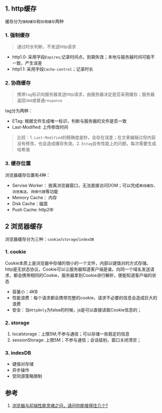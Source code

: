 

## 1. http缓存
缓存分为`强制缓存`和`协商缓存`两种

### 1. 强制缓存

> 通过时长判断，不发送http请求
- http1.0: 采用字段`Expires`;记录时间点，到期失效；本地与服务器时间可能不一致，产生误差
- http1.1: 采用字段`Cache-control`；记录时长

### 2. 协商缓存
> 携带`tag`标识向服务器发送http请求，由服务器决定是否采用缓存；服务器返回`304`或普通`response`  

tag分为两种：
- ETag: 根据文件生成唯一标识，判断与服务器的文件是否一致
- Last-Modified: 上传修改时间

> 比较：1. `Last-Modified`的精确度是秒，会存在误差；在文章编辑过但内容没有修改，也会造成缓存失效。2. `Estag`会有性能上的问题，每次需要生成哈希值

### 3. 缓存位置
浏览器缓存位置有4种： 
- Servise Worker： 脱离浏览器窗口，无法直接访问DOM；可以完成`离线缓存`、`消息推送`、`网络代理`等功能
- Memory Cache： 内存
- Disk Cache：磁盘
- Push Cache: http2中

## 2 浏览器缓存
浏览器缓存分为三种：`cookie`/`storage`/`indexDB`

### 1. cookie
Cookie本质上是浏览器中存储的很小的一个文件，内部以键值对的方式存储。http是无状态协议，Cookie可以让服务器知道客户端是谁。向同一个域名发送请求，都会携带相同的Cookie，服务器拿到Cookie进行解析，便能知道客户端的状态
- 容量小：4KB
- 性能浪费：每个请求都会携带完整的cookie，请求不必要的信息会造成巨大的浪费
- 安全：当`HttpOnly`为false的时候，js是可以直接读取Cookie信息的；

### 2. storage
1. localstorage：上限5M;不参与通信；可以存储一些稳定的信息
2. sessionStorage: 上限5M；不参与通信；会话级别，窗口关闭清空；

### 3. indexDB
- 键值对存储
- 异步操作
- 受同源策略限制







## 参考
1. [浏览器与前端性能灵魂之问，请问你能接得住几个?](https://juejin.im/post/5df5bcea6fb9a016091def69?utm_source=gold_browser_extension)
